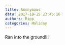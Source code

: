```yaml
---
title: Anonymous
date: 2017-10-15 23:45:16
authors: Ripp
categories: Holiday
---
```


 Ran into the ground!!!